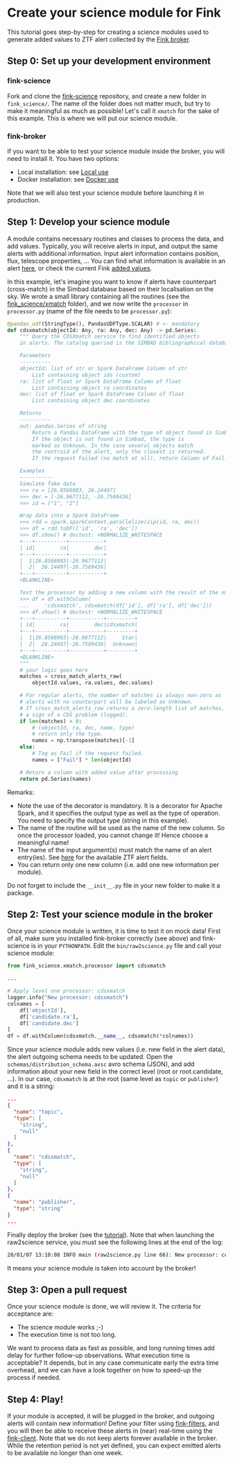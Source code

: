 # Create your science module for Fink

This tutorial goes step-by-step for creating a science modules used to generate added values to ZTF alert collected by the [Fink broker](https://github.com/astrolabsoftware/fink-broker).

## Step 0: Set up your development environment

### fink-science

Fork and clone the [fink-science](https://github.com/astrolabsoftware/fink-science) repository, and create a new folder in `fink_science/`. The name of the folder does not matter much, but try to make it meaningful as much as possible! Let's call it `xmatch` for the sake of this example. This is where we will put our science module.

### fink-broker

If you want to be able to test your science module inside the broker, you will need to install it. You have two options:

* Local installation: see [Local use](../broker/introduction.md#installation-local-mode)
* Docker installation: see [Docker use](../broker/introduction.md#use-with-docker)

Note that we will also test your science module before launching it in production.

## Step 1: Develop your science module

A module contains necessary routines and classes to process the data, and add values. Typically, you will receive alerts in input, and output the same alerts with additional information. Input alert information contains position, flux, telescope properties, ... You can find what information is available in an alert [here](../science/ztf_alerts.md), or check the current Fink [added values](../science/added_values.md).

In this example, let's imagine you want to know if alerts have counterpart (cross-match) in the Simbad database based on their localisation on the sky. We wrote a small library containing all the routines (see the [fink_science/xmatch](https://github.com/astrolabsoftware/fink-science/tree/master/fink_science/xmatch) folder), and we now write the `processor` in `processor.py` (name of the file needs to be `processor.py`):

```python
@pandas_udf(StringType(), PandasUDFType.SCALAR) # <- mandatory
def cdsxmatch(objectId: Any, ra: Any, dec: Any) -> pd.Series:
    """ Query the CDSXmatch service to find identified objects
    in alerts. The catalog queried is the SIMBAD bibliographical database.

    Parameters
    ----------
    objectId: list of str or Spark DataFrame Column of str
        List containing object ids (custom)
    ra: list of float or Spark DataFrame Column of float
        List containing object ra coordinates
    dec: list of float or Spark DataFrame Column of float
        List containing object dec coordinates

    Returns
    ----------
    out: pandas.Series of string
        Return a Pandas DataFrame with the type of object found in Simbad.
        If the object is not found in Simbad, the type is
        marked as Unknown. In the case several objects match
        the centroid of the alert, only the closest is returned.
        If the request Failed (no match at all), return Column of Fail.

    Examples
    -----------
    Simulate fake data
    >>> ra = [26.8566983, 26.24497]
    >>> dec = [-26.9677112, -26.7569436]
    >>> id = ["1", "2"]

    Wrap data into a Spark DataFrame
    >>> rdd = spark.sparkContext.parallelize(zip(id, ra, dec))
    >>> df = rdd.toDF(['id', 'ra', 'dec'])
    >>> df.show() # doctest: +NORMALIZE_WHITESPACE
    +---+----------+-----------+
    | id|        ra|        dec|
    +---+----------+-----------+
    |  1|26.8566983|-26.9677112|
    |  2|  26.24497|-26.7569436|
    +---+----------+-----------+
    <BLANKLINE>

    Test the processor by adding a new column with the result of the xmatch
    >>> df = df.withColumn(
    ... 	'cdsxmatch', cdsxmatch(df['id'], df['ra'], df['dec']))
    >>> df.show() # doctest: +NORMALIZE_WHITESPACE
    +---+----------+-----------+---------+
    | id|        ra|        dec|cdsxmatch|
    +---+----------+-----------+---------+
    |  1|26.8566983|-26.9677112|     Star|
    |  2|  26.24497|-26.7569436|  Unknown|
    +---+----------+-----------+---------+
    <BLANKLINE>
    """
    # your logic goes here
    matches = cross_match_alerts_raw(
        objectId.values, ra.values, dec.values)

    # For regular alerts, the number of matches is always non-zero as
    # alerts with no counterpart will be labeled as Unknown.
    # If cross_match_alerts_raw returns a zero-length list of matches, it is
    # a sign of a CDS problem (logged).
    if len(matches) > 0:
        # (objectId, ra, dec, name, type)
        # return only the type.
        names = np.transpose(matches)[-1]
    else:
        # Tag as Fail if the request failed.
        names = ["Fail"] * len(objectId)

    # Return a column with added value after processing
    return pd.Series(names)
```

Remarks:

- Note the use of the decorator is mandatory. It is a decorator for Apache Spark, and it specifies the output type as well as the type of operation. You need to specify the output type (string in this example).
- The name of the routine will be used as the name of the new column. So once the processor loaded, you cannot change it! Hence choose a meaningful name!
- The name of the input argument(s) must match the name of an alert entry(ies). See [here](https://zwickytransientfacility.github.io/ztf-avro-alert/schema.html) for the available ZTF alert fields.
- You can return only one new column (i.e. add one new information per module).

Do not forget to include the `__init__.py` file in your new folder to make it a package.

## Step 2: Test your science module in the broker

Once your science module is written, it is time to test it on mock data! First of all, make sure you installed fink-broker correctly (see above) and fink-science is in your `PYTHONPATH`. Edit the `bin/raw2science.py` file and call your science module:

```python
from fink_science.xmatch.processor import cdsxmatch

...

# Apply level one processor: cdsxmatch
logger.info("New processor: cdsxmatch")
colnames = [
    df['objectId'],
    df['candidate.ra'],
    df['candidate.dec']
]
df = df.withColumn(cdsxmatch.__name__, cdsxmatch(*colnames))
```

Since your science module adds new values (i.e. new field in the alert data), the alert outgoing schema needs to be updated. Open the `schemas/distribution_schema.avsc` avro schema (JSON), and add information about your new field in the correct level (root or root.candidate, ...). In our case, `cdsxmatch` is at the root (same level as `topic` or `publisher`) and it is a string:

```json
...
{
  "name": "topic",
  "type": [
    "string",
    "null"
  ]
},
{
  "name": "cdsxmatch",
  "type": [
    "string",
    "null"
  ]
},
{
  "name": "publisher",
  "type": "string"
}
...
```

Finally deploy the broker (see the [tutorial](deployment.md)). Note that when launching the raw2science service, you must see the following lines at the end of the log:

```bash
20/01/07 13:10:08 INFO main (raw2science.py line 66): New processor: cdsxmatch
```

It means your science module is taken into account by the broker!

## Step 3: Open a pull request

Once your science module is done, we will review it. The criteria for acceptance are:

- The science module works ;-)
- The execution time is not too long.

We want to process data as fast as possible, and long running times add delay for further follow-up observations. What execution time is acceptable? It depends, but in any case communicate early the extra time overhead, and we can have a look together on how to speed-up the process if needed.

## Step 4: Play!

If your module is accepted, it will be plugged in the broker, and outgoing alerts will contain new information! Define your filter using [fink-filters](https://github.com/astrolabsoftware/fink-filters), and you will then be able to receive these alerts in (near) real-time using the [fink-client](https://github.com/astrolabsoftware/fink-client). Note that we do not keep alerts forever available in the broker. While the retention period is not yet defined, you can expect emitted alerts to be available no longer than one week.
